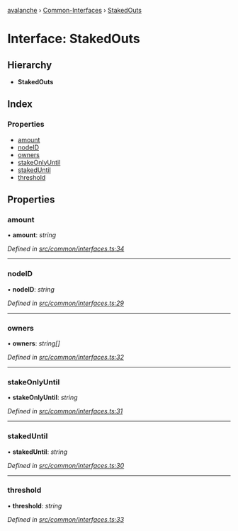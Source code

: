 [avalanche](../README.md) › [Common-Interfaces](../modules/common_interfaces.md) › [StakedOuts](common_interfaces.stakedouts.md)

# Interface: StakedOuts

## Hierarchy

* **StakedOuts**

## Index

### Properties

* [amount](common_interfaces.stakedouts.md#amount)
* [nodeID](common_interfaces.stakedouts.md#nodeid)
* [owners](common_interfaces.stakedouts.md#owners)
* [stakeOnlyUntil](common_interfaces.stakedouts.md#stakeonlyuntil)
* [stakedUntil](common_interfaces.stakedouts.md#stakeduntil)
* [threshold](common_interfaces.stakedouts.md#threshold)

## Properties

###  amount

• **amount**: *string*

*Defined in [src/common/interfaces.ts:34](https://github.com/ava-labs/avalanchejs/blob/f2c4a10/src/common/interfaces.ts#L34)*

___

###  nodeID

• **nodeID**: *string*

*Defined in [src/common/interfaces.ts:29](https://github.com/ava-labs/avalanchejs/blob/f2c4a10/src/common/interfaces.ts#L29)*

___

###  owners

• **owners**: *string[]*

*Defined in [src/common/interfaces.ts:32](https://github.com/ava-labs/avalanchejs/blob/f2c4a10/src/common/interfaces.ts#L32)*

___

###  stakeOnlyUntil

• **stakeOnlyUntil**: *string*

*Defined in [src/common/interfaces.ts:31](https://github.com/ava-labs/avalanchejs/blob/f2c4a10/src/common/interfaces.ts#L31)*

___

###  stakedUntil

• **stakedUntil**: *string*

*Defined in [src/common/interfaces.ts:30](https://github.com/ava-labs/avalanchejs/blob/f2c4a10/src/common/interfaces.ts#L30)*

___

###  threshold

• **threshold**: *string*

*Defined in [src/common/interfaces.ts:33](https://github.com/ava-labs/avalanchejs/blob/f2c4a10/src/common/interfaces.ts#L33)*
